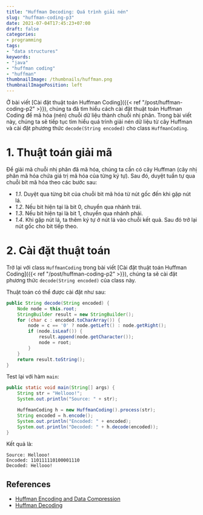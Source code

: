 ```yaml
---
title: "Huffman Decoding: Quá trình giải nén"
slug: "huffman-coding-p3"
date: 2021-07-04T17:45:23+07:00
draft: false
categories:
- programming
tags:
- "data structures"
keywords:
- "java"
- "huffman coding"
- "huffman"
thumbnailImage: /thumbnails/huffman.png
thumbnailImagePosition: left
---
```


Ở bài viết [Cài đặt thuật toán Huffman Coding]({{< ref "/post/huffman-coding-p2" >}}), chúng ta đã tìm hiểu cách cài đặt thuật toán Huffman Coding để mã hóa (nén) chuỗi dữ liệu thành chuỗi nhị phân. Trong bài viết này, chúng ta sẽ tiếp tục tìm hiểu quá trình giải nén dữ liệu từ cây Huffman và cài đặt phương thức `decode(String encoded)` cho class `HuffmanCoding`.

<!--more-->

<!--toc-->

# 1. Thuật toán giải mã

Để giải mã chuỗi nhị phân đã mã hóa, chúng ta cần có cây Huffman (cây nhị phân mã hóa chứa giá trị mã hóa của từng ký tự). Sau đó, duyệt tuần tự qua chuỗi bit mã hóa theo các bước sau:

- *1.1*. Duyệt qua từng bit của chuỗi bit mã hóa từ nút gốc đến khi gặp nút lá.
- *1.2*. Nếu bit hiện tại là bit 0, chuyển qua nhánh trái.
- *1.3*. Nếu bit hiện tại là bit 1, chuyển qua nhánh phải.
- *1.4*. Khi gặp nút lá, ta thêm ký tự ở nút lá vào chuỗi kết quả. Sau đó trở lại nút gốc cho bit tiếp theo.


# 2. Cài đặt thuật toán

Trở lại với class `HuffmanCoding` trong bài viết [Cài đặt thuật toán Huffman Coding]({{< ref "/post/huffman-coding-p2" >}}), chúng ta sẽ cài đặt phương thức `decode(String encoded)` của class này.

Thuật toán có thể được cài đặt như sau:

```java
public String decode(String encoded) {
    Node node = this.root;
    StringBuilder result = new StringBuilder();
    for (char c : encoded.toCharArray()) {
        node = c == '0' ? node.getLeft() : node.getRight();
        if (node.isLeaf()) {
            result.append(node.getCharacter());
            node = root;
        }
    }
    return result.toString();
}
```

Test lại với hàm `main`:

```java
public static void main(String[] args) {
    String str = "Hellooo!";
    System.out.println("Source: " + str);

    HuffmanCoding h = new HuffmanCoding().process(str);
    String encoded = h.encode();
    System.out.println("Encoded: " + encoded);
    System.out.println("Decoded: " + h.decode(encoded));
}
```

Kết quả là:

```
Source: Hellooo!
Encoded: 110111110100001110
Decoded: Hellooo!
```

## References

- [Huffman Encoding and Data Compression](https://web.stanford.edu/class/archive/cs/cs106x/cs106x.1192/resources/minibrowser2/huffman-encoding-supplement.pdf)
- [Huffman Decoding](https://www.geeksforgeeks.org/huffman-decoding/)


